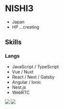 # NISHI3
* Japan
* HP ...creating 

## Skills
### Langs
* JavaScript / TypeScript
* Vue / Nuxt
* React / Next / Gatsby
* Angular / Ionic
* Nest.js
* WebRTC


<a href="https://github.com/anuraghazra/github-readme-stats">
  <img align="left" src="https://github-readme-stats.vercel.app/api?username=NISHI3&count_private=true" />
</a>
<a href="https://github.com/anuraghazra/github-readme-stats">
  <img align="left" src="https://github-readme-stats.vercel.app/api/top-langs/?username=NISHI3&layout=compact" />
</a>
